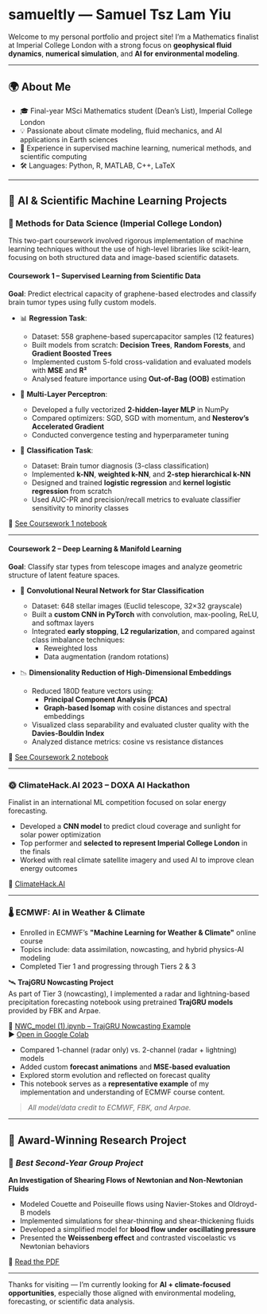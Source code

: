 # samueltly — Samuel Tsz Lam Yiu

Welcome to my personal portfolio and project site! I’m a Mathematics finalist at Imperial College London with a strong focus on **geophysical fluid dynamics**, **numerical simulation**, and **AI for environmental modeling**.

---

## 🌍 About Me

- 🎓 Final-year MSci Mathematics student (Dean’s List), Imperial College London  
- 💡 Passionate about climate modeling, fluid mechanics, and AI applications in Earth sciences  
- 🧠 Experience in supervised machine learning, numerical methods, and scientific computing  
- 🛠️ Languages: Python, R, MATLAB, C++, LaTeX  

---

## 🤖 AI & Scientific Machine Learning Projects

### 🔹 Methods for Data Science (Imperial College London)

This two-part coursework involved rigorous implementation of machine learning techniques without the use of high-level libraries like scikit-learn, focusing on both structured data and image-based scientific datasets.

#### **Coursework 1 – Supervised Learning from Scientific Data**

**Goal**: Predict electrical capacity of graphene-based electrodes and classify brain tumor types using fully custom models.

- 📊 **Regression Task**:  
  - Dataset: 558 graphene-based supercapacitor samples (12 features)  
  - Built models from scratch: **Decision Trees**, **Random Forests**, and **Gradient Boosted Trees**  
  - Implemented custom 5-fold cross-validation and evaluated models with **MSE** and **R²**  
  - Analysed feature importance using **Out-of-Bag (OOB)** estimation

- 🧠 **Multi-Layer Perceptron**:  
  - Developed a fully vectorized **2-hidden-layer MLP** in NumPy  
  - Compared optimizers: SGD, SGD with momentum, and **Nesterov’s Accelerated Gradient**  
  - Conducted convergence testing and hyperparameter tuning

- 🧪 **Classification Task**:  
  - Dataset: Brain tumor diagnosis (3-class classification)  
  - Implemented **k-NN**, **weighted k-NN**, and **2-step hierarchical k-NN**  
  - Designed and trained **logistic regression** and **kernel logistic regression** from scratch  
  - Used AUC-PR and precision/recall metrics to evaluate classifier sensitivity to minority classes

📎 [See Coursework 1 notebook](https://github.com/tlysamuel21/samueltly/blob/main/02079104_Coursework1.ipynb)

---

#### **Coursework 2 – Deep Learning & Manifold Learning**

**Goal**: Classify star types from telescope images and analyze geometric structure of latent feature spaces.

- 🌌 **Convolutional Neural Network for Star Classification**  
  - Dataset: 648 stellar images (Euclid telescope, 32×32 grayscale)  
  - Built a **custom CNN in PyTorch** with convolution, max-pooling, ReLU, and softmax layers  
  - Integrated **early stopping**, **L2 regularization**, and compared against class imbalance techniques:  
    - Reweighted loss  
    - Data augmentation (random rotations)

- 📉 **Dimensionality Reduction of High-Dimensional Embeddings**  
  - Reduced 180D feature vectors using:  
    - **Principal Component Analysis (PCA)**  
    - **Graph-based Isomap** with cosine distances and spectral embeddings  
  - Visualized class separability and evaluated cluster quality with the **Davies-Bouldin Index**  
  - Analyzed distance metrics: cosine vs resistance distances

📎 [See Coursework 2 notebook](https://github.com/tlysamuel21/samueltly/blob/main/02079104_Coursework2_Part1.ipynb)

---

### 🌞 ClimateHack.AI 2023 – DOXA AI Hackathon

Finalist in an international ML competition focused on solar energy forecasting.

- Developed a **CNN model** to predict cloud coverage and sunlight for solar power optimization  
- Top performer and **selected to represent Imperial College London** in the finals  
- Worked with real climate satellite imagery and used AI to improve clean energy outcomes

🔗 [ClimateHack.AI](https://climatehack.ai/#:~:text=Find%20out%20about%20our%20progress,carbon%20emissions%20with%20machine%20learning.)

---

### 🌡️ ECMWF: AI in Weather & Climate

- Enrolled in ECMWF’s **"Machine Learning for Weather & Climate"** online course  
- Topics include: data assimilation, nowcasting, and hybrid physics-AI modeling  
- Completed Tier 1 and progressing through Tiers 2 & 3

🛰️ **TrajGRU Nowcasting Project**  
As part of Tier 3 (nowcasting), I implemented a radar and lightning-based precipitation forecasting notebook using pretrained **TrajGRU models** provided by FBK and Arpae.

📎 [NWC_model (1).ipynb – TrajGRU Nowcasting Example](https://tlysamuel21.github.io/NWC_model%20(1).ipynb)  
▶️ [Open in Google Colab](https://colab.research.google.com/github/tlysamuel21/samueltly/blob/main/NWC_model%20(1).ipynb)

- Compared 1-channel (radar only) vs. 2-channel (radar + lightning) models  
- Added custom **forecast animations** and **MSE-based evaluation**  
- Explored storm evolution and reflected on forecast quality  
- This notebook serves as a **representative example** of my implementation and understanding of ECMWF course content.


> *All model/data credit to ECMWF, FBK, and Arpae.*

---

## 🧪 Award-Winning Research Project

### 🥇 _Best Second-Year Group Project_  
**An Investigation of Shearing Flows of Newtonian and Non-Newtonian Fluids**

- Modeled Couette and Poiseuille flows using Navier-Stokes and Oldroyd-B models  
- Implemented simulations for shear-thinning and shear-thickening fluids  
- Developed a simplified model for **blood flow under oscillating pressure**  
- Presented the **Weissenberg effect** and contrasted viscoelastic vs Newtonian behaviors

📄 [Read the PDF](https://github.com/tlysamuel21/samueltly/blob/main/M2R_Final_Report%20(1).pdf)

---

Thanks for visiting — I’m currently looking for **AI + climate-focused opportunities**, especially those aligned with environmental modeling, forecasting, or scientific data analysis.
